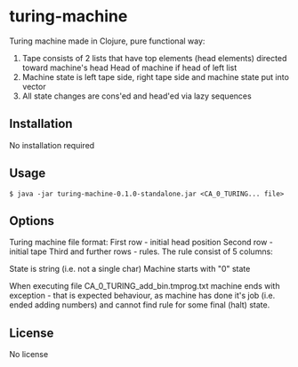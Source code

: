 # turing-machine

Turing machine made in Clojure, pure functional way:
1. Tape consists of 2 lists that have top elements (head elements) directed toward machine's head
	Head of machine if head of left list
2. Machine state is left tape side, right tape side and machine state put into vector
3. All state changes are cons'ed and head'ed via lazy sequences

## Installation

No installation required

## Usage

    $ java -jar turing-machine-0.1.0-standalone.jar <CA_0_TURING... file>

## Options


Turing machine file format:
First row - initial head position
Second row - initial tape
Third and further rows - rules.
The rule consist of 5 columns:
<State> <Char under head> <Char to write> <Head direction> <Next state>

State is string (i.e. not a single char)
Machine starts with "0" state

When executing file CA_0_TURING_add_bin.tmprog.txt machine ends with exception - that
is expected behaviour, as machine has done it's job (i.e. ended adding numbers) and cannot find rule
for some final (halt) state.

## License

No license

